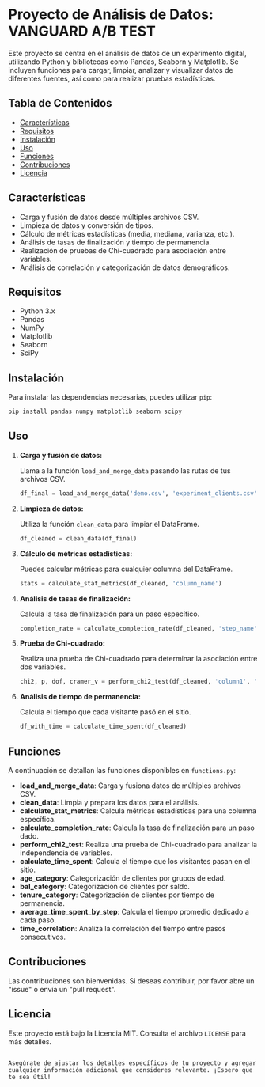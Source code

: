 
# Proyecto de Análisis de Datos: VANGUARD A/B TEST

Este proyecto se centra en el análisis de datos de un experimento digital, utilizando Python y bibliotecas como Pandas, Seaborn y Matplotlib. Se incluyen funciones para cargar, limpiar, analizar y visualizar datos de diferentes fuentes, así como para realizar pruebas estadísticas.

## Tabla de Contenidos

- [Características](#Características)
- [Requisitos](#Requisitos)
- [Instalación](#Instalación)
- [Uso](#Uso)
- [Funciones](#Funciones)
- [Contribuciones](#Contribuciones)
- [Licencia](#Licencia)

## Características

- Carga y fusión de datos desde múltiples archivos CSV.
- Limpieza de datos y conversión de tipos.
- Cálculo de métricas estadísticas (media, mediana, varianza, etc.).
- Análisis de tasas de finalización y tiempo de permanencia.
- Realización de pruebas de Chi-cuadrado para asociación entre variables.
- Análisis de correlación y categorización de datos demográficos.

## Requisitos

- Python 3.x
- Pandas
- NumPy
- Matplotlib
- Seaborn
- SciPy

## Instalación

Para instalar las dependencias necesarias, puedes utilizar `pip`:

```bash
pip install pandas numpy matplotlib seaborn scipy
```

## Uso

1. **Carga y fusión de datos:**

   Llama a la función `load_and_merge_data` pasando las rutas de tus archivos CSV.

   ```python
   df_final = load_and_merge_data('demo.csv', 'experiment_clients.csv', 'web_data_part1.csv', 'web_data_part2.csv')
   ```

2. **Limpieza de datos:**

   Utiliza la función `clean_data` para limpiar el DataFrame.

   ```python
   df_cleaned = clean_data(df_final)
   ```

3. **Cálculo de métricas estadísticas:**

   Puedes calcular métricas para cualquier columna del DataFrame.

   ```python
   stats = calculate_stat_metrics(df_cleaned, 'column_name')
   ```

4. **Análisis de tasas de finalización:**

   Calcula la tasa de finalización para un paso específico.

   ```python
   completion_rate = calculate_completion_rate(df_cleaned, 'step_name')
   ```

5. **Prueba de Chi-cuadrado:**

   Realiza una prueba de Chi-cuadrado para determinar la asociación entre dos variables.

   ```python
   chi2, p, dof, cramer_v = perform_chi2_test(df_cleaned, 'column1', 'column2')
   ```

6. **Análisis de tiempo de permanencia:**

   Calcula el tiempo que cada visitante pasó en el sitio.

   ```python
   df_with_time = calculate_time_spent(df_cleaned)
   ```

## Funciones

A continuación se detallan las funciones disponibles en `functions.py`:

- **load_and_merge_data**: Carga y fusiona datos de múltiples archivos CSV.
- **clean_data**: Limpia y prepara los datos para el análisis.
- **calculate_stat_metrics**: Calcula métricas estadísticas para una columna específica.
- **calculate_completion_rate**: Calcula la tasa de finalización para un paso dado.
- **perform_chi2_test**: Realiza una prueba de Chi-cuadrado para analizar la independencia de variables.
- **calculate_time_spent**: Calcula el tiempo que los visitantes pasan en el sitio.
- **age_category**: Categorización de clientes por grupos de edad.
- **bal_category**: Categorización de clientes por saldo.
- **tenure_category**: Categorización de clientes por tiempo de permanencia.
- **average_time_spent_by_step**: Calcula el tiempo promedio dedicado a cada paso.
- **time_correlation**: Analiza la correlación del tiempo entre pasos consecutivos.

## Contribuciones

Las contribuciones son bienvenidas. Si deseas contribuir, por favor abre un "issue" o envía un "pull request".

## Licencia

Este proyecto está bajo la Licencia MIT. Consulta el archivo `LICENSE` para más detalles.
```

Asegúrate de ajustar los detalles específicos de tu proyecto y agregar cualquier información adicional que consideres relevante. ¡Espero que te sea útil!